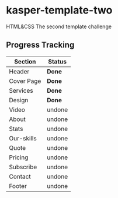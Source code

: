 # kasper-template-two
HTML&amp;CSS The second template challenge

## Progress Tracking 

| Section | Status |
| --- | --- |
|Header|**Done**|
|Cover Page| **Done**|
|Services| **Done**|
|Design | **Done**|
|Video |undone|
|About |undone| 
|Stats |undone| 
|Our-skills |undone| 
|Quote |undone|
|Pricing |undone| 
|Subscribe |undone| 
|Contact |undone|
|Footer |undone|
